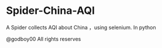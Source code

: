 # Spider-China-AQI
A Spider collects AQI about China ，using selenium.
In python

@godboy00
All rights reserves